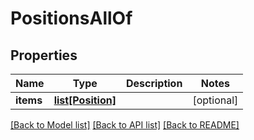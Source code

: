 # PositionsAllOf

## Properties
Name | Type | Description | Notes
------------ | ------------- | ------------- | -------------
**items** | [**list[Position]**](Position.md) |  | [optional] 

[[Back to Model list]](../README.md#documentation-for-models) [[Back to API list]](../README.md#documentation-for-api-endpoints) [[Back to README]](../README.md)


